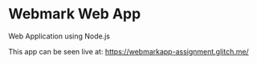 Webmark Web App
==============================

Web Application using Node.js

This app can be seen live at: https://webmarkapp-assignment.glitch.me/
